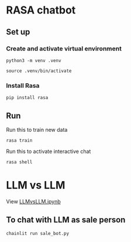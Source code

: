# RASA chatbot

## Set up

### Create and activate virtual environment

``` shell
python3 -m venv .venv

source .venv/bin/activate
```

### Install Rasa

``` shell
pip install rasa
```

## Run

Run this to train new data

``` shell
rasa train
```

Run this to activate interactive chat

``` shell
rasa shell 
```

# LLM vs LLM

View [LLMvsLLM.ipynb](./LLMvsLLM/LLMvsLLM.ipynb)

## To chat with LLM as sale person

```shell
chainlit run sale_bot.py 
```
